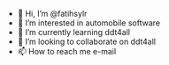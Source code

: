 - 👋 Hi, I’m @fatihsylr
- 👀 I’m interested in automobile software
- 🌱 I’m currently learning ddt4all
- 💞️ I’m looking to collaborate on ddt4all
- 📫 How to reach me e-mail

<!---
fatihsylr/fatihsylr is a ✨ special ✨ repository because its `README.md` (this file) appears on your GitHub profile.
You can click the Preview link to take a look at your changes.
--->
